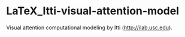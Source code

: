 LaTeX_Itti-visual-attention-model
=================================

Visual attention computational modeling by Itti (http://ilab.usc.edu).
